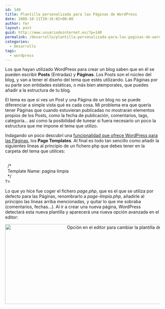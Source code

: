 ```yaml
---
id: 140
title: Plantilla personalizada para las Páginas de WordPress
date: 2008-10-11T20:16:02+00:00
author: fer
layout: post
guid: http://www.usuariodeinternet.es/?p=140
permalink: /desarrollo/plantilla-personalizada-para-las-paginas-de-wordpress
categories:
  - Desarrollo
tags:
  - wordpress
---
```

Los que hayan utilizado WordPress para crear un blog saben que en él se pueden escribir **Posts** (Entradas) y **Páginas**. Los Posts son el núcleo del blog, y van a tener el diseño del tema que estés utilizando. Las Páginas por su parte son entidades estáticas, o más bien atemporales, que puedes añadir a la estructura de tu blog.

El tema es que si ves un Post y una Página de un blog no se puede diferenciar a simple vista qué es cada cosa. Mi problema era que quería tener Páginas que cuando estuvieran publicadas no mostraran elementos propios de los Posts, como la fecha de publicación, comentarios, tags, categoría&#8230; así como la posibilidad de tunear si fuera necesario un poco la estructura que me impone el tema que utilizo.

Indagando un poco descubrí una <a href="http://codex.wordpress.org/Pages#Page_Templates" target="_blank">funcionalidad que ofrece WordPress para las Páginas</a>, los **Page Templates**. Al final es todo tan sencillo como añadir la siguientes líneas al principio de un fichero php que debes tener en la carpeta del tema que utilices:

<div class="codecolorer-container php twitlight" style="overflow:auto;white-space:nowrap;">
  <div class="php codecolorer">
    <span class="kw2"><?php</span><br /> &nbsp; <span class="coMULTI">/*<br /> &nbsp; Template Name: pagina limpia<br /> &nbsp; */</span><br /> <span class="sy1">?></span>
  </div>
</div>

Lo que yo hice fue coger el fichero _page.php_, que es el que se utiliza por defecto para las Páginas, renombrarlo a _page-limpia.php_, añadirle al principio las líneas arriba mencionadas, y quitar lo que me sobraba (comentarios, fechas&#8230;). Al ir a crear una nueva página, WordPress detectará esta nueva plantilla y aparecerá una nueva opción avanzada en el editor:

<p align="center">
  <img title="Opción en el editor para cambiar la plantilla de la Página" src="/img/post/plantilla_pagina.gif" alt="Opción en el editor para cambiar la plantilla de la Página" width="758" height="260" />
</p>